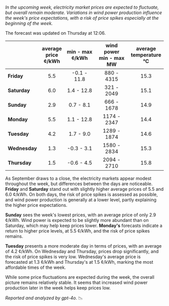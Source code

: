 *In the upcoming week, electricity market prices are expected to fluctuate, but overall remain moderate. Variations in wind power production influence the week's price expectations, with a risk of price spikes especially at the beginning of the week.*

The forecast was updated on Thursday at 12:06.

|             | average<br>price<br>¢/kWh | min - max<br>¢/kWh | wind power<br>min - max<br>MW | average<br>temperature<br>°C |
|:-------------|:----------------:|:----------------:|:-------------:|:-------------:|
| **Friday**  | 5.5              | -0.1 - 11.8      | 880 - 4315    | 15.3          |
| **Saturday**  | 6.0              | 1.4 - 12.8       | 321 - 2049    | 15.1          |
| **Sunday** | 2.9              | 0.7 - 8.1        | 666 - 1678    | 14.9          |
| **Monday** | 5.5              | 1.1 - 12.8       | 1174 - 2347   | 14.4          |
| **Tuesday**   | 4.2              | 1.7 - 9.0        | 1289 - 1874   | 14.6          |
| **Wednesday** | 1.3              | -0.3 - 3.1       | 1580 - 2834   | 15.3          |
| **Thursday**   | 1.5              | -0.6 - 4.5       | 2094 - 2710   | 15.8          |

As September draws to a close, the electricity markets appear modest throughout the week, but differences between the days are noticeable. **Friday** and **Saturday** stand out with slightly higher average prices of 5.5 and 6.0 ¢/kWh. On both days, the risk of price spikes is assessed as possible, and wind power production is generally at a lower level, partly explaining the higher price expectations.

**Sunday** sees the week's lowest prices, with an average price of only 2.9 ¢/kWh. Wind power is expected to be slightly more abundant than on Saturday, which may help keep prices lower. **Monday's** forecasts indicate a return to higher price levels, at 5.5 ¢/kWh, and the risk of price spikes remains.

**Tuesday** presents a more moderate day in terms of prices, with an average of 4.2 ¢/kWh. On Wednesday and Thursday, prices drop significantly, and the risk of price spikes is very low. Wednesday's average price is forecasted at 1.3 ¢/kWh and Thursday's at 1.5 ¢/kWh, marking the most affordable times of the week.

While some price fluctuations are expected during the week, the overall picture remains relatively stable. It seems that increased wind power production later in the week helps keep prices low.

*Reported and analyzed by gpt-4o.* 📉
